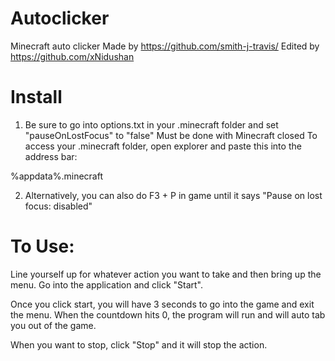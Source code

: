 # Autoclicker
Minecraft auto clicker
Made by https://github.com/smith-j-travis/
Edited by https://github.com/xNidushan

# Install
1) Be sure to go into options.txt in your .minecraft folder and set "pauseOnLostFocus" to "false"
Must be done with Minecraft closed
To access your .minecraft folder, open explorer and paste this into the address bar:

%appdata%\.minecraft

2) Alternatively, you can also do F3 + P in game until it says "Pause on lost focus: disabled"

# To Use:
Line yourself up for whatever action you want to take and then bring up the menu. Go into the application and click "Start".

Once you click start, you will have 3 seconds to go into the game and exit the menu. When the countdown hits 0, the program will run and will auto tab you out of the game.

When you want to stop, click "Stop" and it will stop the action.
